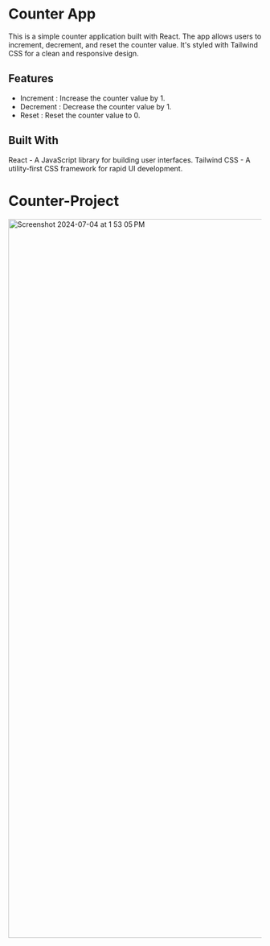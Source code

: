 # Counter App

This is a simple counter application built with React. The app allows users to increment, decrement, and reset the counter value. It's styled with Tailwind CSS for a clean and responsive design.

## Features

- Increment : Increase the counter value by 1.
- Decrement : Decrease the counter value by 1.
- Reset : Reset the counter value to 0.


## Built With
React - A JavaScript library for building user interfaces.
Tailwind CSS - A utility-first CSS framework for rapid UI development.


# Counter-Project
<img width="1430" alt="Screenshot 2024-07-04 at 1 53 05 PM" src="https://github.com/Gaurav29-08/Counter-Project/assets/83288497/40087be0-2556-41f5-85ff-933c82d9983a">
